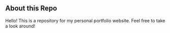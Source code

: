 ## About this Repo
Hello! This is a repository for my personal portfolio website.  Feel free to take a look around!
